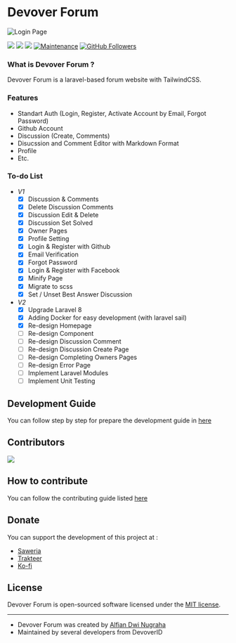 # Devover Forum

![Login Page](https://github.com/devoverid/forum/blob/master/public/assets/images/ss2.png?raw=true)

[![](https://img.shields.io/github/issues/devoverid/forum?style=flat-square)](https://img.shields.io/github/issues/devoverid/forum?style=flat-square) ![](https://img.shields.io/github/stars/devoverid/forum?style=flat-square)
![](https://img.shields.io/github/forks/devoverid/forum?style=flat-square) [](http://makeapullrequest.com) [![Maintenance](https://img.shields.io/badge/Maintained%3F-yes-green.svg?style=flat-square)](https://GitHub.com/Naereen/StrapDown.js/graphs/commit-activity) [![GitHub Followers](https://img.shields.io/github/followers/viandwi24.svg?style=flat-square&label=Follow&maxAge=2592000)](https://github.com/viandwi24?tab=followers)

### What is Devover Forum ?

Devover Forum is a laravel-based forum website with TailwindCSS.

### Features

-   Standart Auth (Login, Register, Activate Account by Email, Forgot Password)
-   Github Account
-   Discussion (Create, Comments)
-   Disucssion and Comment Editor with Markdown Format
-   Profile
-   Etc.

### To-do List
- *V1*
    -   [x] Discussion & Comments
    -   [x] Delete Discussion Comments
    -   [x] Discussion Edit & Delete
    -   [x] Discussion Set Solved
    -   [x] Owner Pages
    -   [x] Profile Setting
    -   [x] Login & Register with Github
    -   [x] Email Verification
    -   [x] Forgot Password
    -   [x] Login & Register with Facebook
    -   [x] Minify Page
    -   [x] Migrate to scss
    -   [x] Set / Unset Best Answer Discussion
- *V2*
    -   [x] Upgrade Laravel 8
    -   [x] Adding Docker for easy development (with laravel sail)
    -   [x] Re-design Homepage
    -   [ ] Re-design Component
    -   [ ] Re-design Discussion Comment
    -   [ ] Re-design Discussion Create Page
    -   [ ] Re-design Completing Owners Pages
    -   [ ] Re-design Error Page
    -   [ ] Implement Laravel Modules
    -   [ ] Implement Unit Testing

## Development Guide
You can follow step by step for prepare the development guide in [here](./DEVELOPMENT.md)

## Contributors
<a href="https://github.com/devoverid/forum/graphs/contributors">
  <img src="https://contrib.rocks/image?repo=devoverid/forum"/>
</a>

## How to contribute
You can follow the contributing guide listed [here](./CONTRIBUTING.md)

## Donate
You can support the development of this project at :
- [Saweria](https://saweria.co/viandwi24)
- [Trakteer](https://trakteer.id/viandwi24)
- [Ko-fi](https://ko-fi.com/viandwi24)

## License
Devover Forum is open-sourced software licensed under the [MIT license](./LICENSE.md).

---

-   Devover Forum was created by [Alfian Dwi Nugraha](https://www.facebook.com/viandwi24)
-   Maintained by several developers from DevoverID
